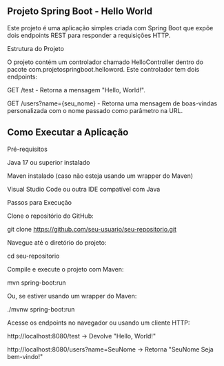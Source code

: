 ## Projeto Spring Boot - Hello World

Este projeto é uma aplicação simples criada com Spring Boot que expõe dois endpoints REST para responder a requisições HTTP.

Estrutura do Projeto

O projeto contém um controlador chamado HelloController dentro do pacote com.projetospringboot.helloword. Este controlador tem dois endpoints:

GET /test - Retorna a mensagem "Hello, World!".

GET /users?name={seu_nome} - Retorna uma mensagem de boas-vindas personalizada com o nome passado como parâmetro na URL.

## Como Executar a Aplicação

Pré-requisitos

Java 17 ou superior instalado

Maven instalado (caso não esteja usando um wrapper do Maven)

Visual Studio Code ou outra IDE compatível com Java

Passos para Execução

Clone o repositório do GitHub:

git clone https://github.com/seu-usuario/seu-repositorio.git

Navegue até o diretório do projeto:

cd seu-repositorio

Compile e execute o projeto com Maven:

mvn spring-boot:run

Ou, se estiver usando um wrapper do Maven:

./mvnw spring-boot:run

Acesse os endpoints no navegador ou usando um cliente HTTP:

http://localhost:8080/test → Devolve "Hello, World!"

http://localhost:8080/users?name=SeuNome → Retorna "SeuNome Seja bem-vindo!"

